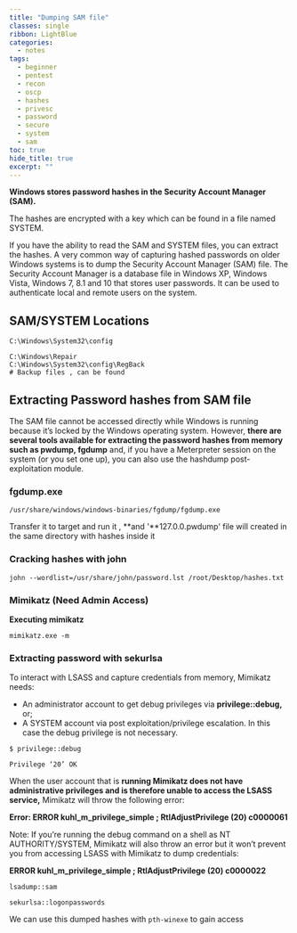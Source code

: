```yaml
---
title: "Dumping SAM file"
classes: single
ribbon: LightBlue
categories:
  - notes
tags:
  - beginner
  - pentest
  - recon
  - oscp
  - hashes
  - privesc
  - password
  - secure
  - system
  - sam
toc: true
hide_title: true
excerpt: ""
---
```


**Windows stores password hashes in the Security Account Manager (SAM).**

The hashes are encrypted with a key which can be found in a file named SYSTEM.

If you have the ability to read the SAM and SYSTEM files, you can extract the hashes. A very common way of capturing hashed passwords on older Windows systems is to dump the Security Account Manager (SAM) file. The Security Account Manager is a database file in Windows XP, Windows Vista, Windows 7, 8.1 and 10 that stores user passwords. It can be used to authenticate local and remote users on the system.

## SAM/SYSTEM Locations

```
C:\Windows\System32\config

C:\Windows\Repair 
C:\Windows\System32\config\RegBack
# Backup files , can be found 
```

## Extracting Password hashes from SAM file

The SAM file cannot be accessed directly while Windows is running because it’s locked by the Windows operating system. However, **there are several tools available for extracting the password hashes from memory such as pwdump, fgdump** and, if you have a Meterpreter session on the system (or you set one up), you can also use the hashdump post-exploitation module.

### fgdump.exe

```
/usr/share/windows/windows-binaries/fgdump/fgdump.exe
```

Transfer it to target and run it , **and '**127.0.0.pwdump' file will created in the same directory with hashes inside it

### Cracking hashes with john

```
john --wordlist=/usr/share/john/password.lst /root/Desktop/hashes.txt
```

### Mimikatz **(Need Admin Access)**

**Executing mimikatz**

```
mimikatz.exe -m
```

### Extracting password with sekurlsa

To interact with LSASS and capture credentials from memory, Mimikatz needs:

- An administrator account to get debug privileges via **privilege::debug,** or;
- A SYSTEM account via post exploitation/privilege escalation. In this case the debug privilege is not necessary.

```
$ privilege::debug

Privilege ‘20’ OK
```

When the user account that is **running Mimikatz does not have administrative privileges and is therefore unable to access the LSASS service,** Mimikatz will throw the following error:

**Error: ERROR kuhl_m_privilege_simple ; RtlAdjustPrivilege (20) c0000061**

Note: If you’re running the debug command on a shell as NT AUTHORITY/SYSTEM, Mimikatz will also throw an error but it won’t prevent you from accessing LSASS with Mimikatz to dump credentials:

**ERROR kuhl_m_privilege_simple ; RtlAdjustPrivilege (20) c0000022**

```
lsadump::sam

sekurlsa::logonpasswords
```

We can use this dumped hashes with `pth-winexe` to gain access